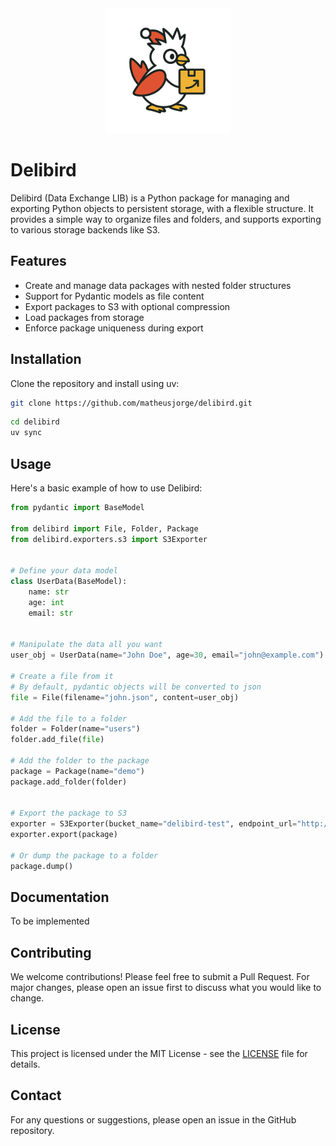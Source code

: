 <div align="center">
  <img src="assets/delibird_icon2.png" alt="Delibird Logo" width="200"/>
</div>

# Delibird

Delibird (Data Exchange LIB) is a Python package for managing and exporting Python objects to persistent storage, with a flexible structure. It provides a simple way to organize files and folders, and supports exporting to various storage backends like S3.

## Features

- Create and manage data packages with nested folder structures
- Support for Pydantic models as file content
- Export packages to S3 with optional compression
- Load packages from storage
- Enforce package uniqueness during export

## Installation

Clone the repository and install using uv:
```sh
git clone https://github.com/matheusjorge/delibird.git
````

```sh
cd delibird
uv sync
```

## Usage

Here's a basic example of how to use Delibird:

```python
from pydantic import BaseModel

from delibird import File, Folder, Package
from delibird.exporters.s3 import S3Exporter


# Define your data model
class UserData(BaseModel):
    name: str
    age: int
    email: str


# Manipulate the data all you want
user_obj = UserData(name="John Doe", age=30, email="john@example.com")

# Create a file from it
# By default, pydantic objects will be converted to json
file = File(filename="john.json", content=user_obj)

# Add the file to a folder
folder = Folder(name="users")
folder.add_file(file)

# Add the folder to the package
package = Package(name="demo")
package.add_folder(folder)


# Export the package to S3
exporter = S3Exporter(bucket_name="delibird-test", endpoint_url="http://localhost:9000")
exporter.export(package)

# Or dump the package to a folder
package.dump()

```

## Documentation

To be implemented

## Contributing

We welcome contributions! Please feel free to submit a Pull Request. For major changes, please open an issue first to discuss what you would like to change.

## License

This project is licensed under the MIT License - see the [LICENSE](LICENSE) file for details.

## Contact

For any questions or suggestions, please open an issue in the GitHub repository.










